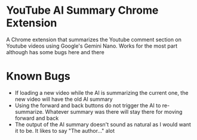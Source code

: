 # YouTube AI Summary Chrome Extension

A Chrome extension that summarizes the Youtube comment section on Youtube videos using Google's Gemini Nano. Works for the most part although has some bugs here and there

# Known Bugs

- If loading a new video while the AI is summarizing the current one, the new video will have the old AI summary
- Using the forward and back buttons do not trigger the AI to re-summarize. Whatever summary was there will stay there for moving forward and back
- The output of the AI summary doesn't sound as natural as I would want it to be. It likes to say "The author..." alot

